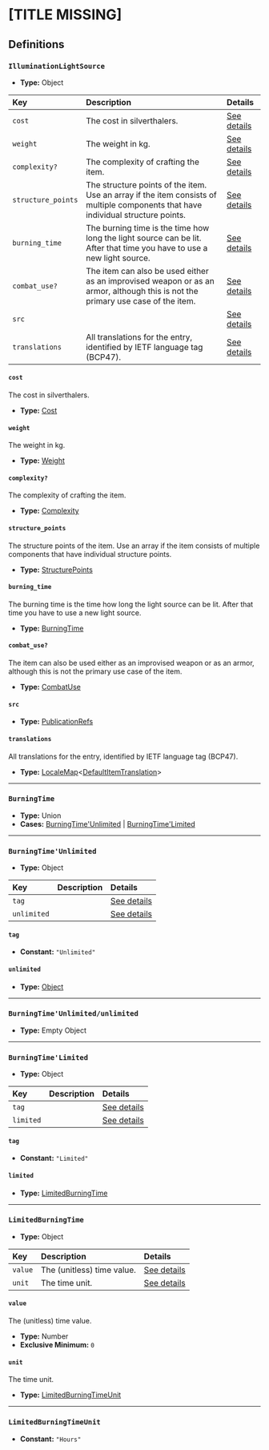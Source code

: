 # [TITLE MISSING]

## Definitions

### <a name="IlluminationLightSource"></a> `IlluminationLightSource`

- **Type:** Object

Key | Description | Details
:-- | :-- | :--
`cost` | The cost in silverthalers. | <a href="#IlluminationLightSource/cost">See details</a>
`weight` | The weight in kg. | <a href="#IlluminationLightSource/weight">See details</a>
`complexity?` | The complexity of crafting the item. | <a href="#IlluminationLightSource/complexity">See details</a>
`structure_points` | The structure points of the item. Use an array if the item consists of multiple components that have individual structure points. | <a href="#IlluminationLightSource/structure_points">See details</a>
`burning_time` | The burning time is the time how long the light source can be lit. After that time you have to use a new light source. | <a href="#IlluminationLightSource/burning_time">See details</a>
`combat_use?` | The item can also be used either as an improvised weapon or as an armor, although this is not the primary use case of the item. | <a href="#IlluminationLightSource/combat_use">See details</a>
`src` |  | <a href="#IlluminationLightSource/src">See details</a>
`translations` | All translations for the entry, identified by IETF language tag (BCP47). | <a href="#IlluminationLightSource/translations">See details</a>

#### <a name="IlluminationLightSource/cost"></a> `cost`

The cost in silverthalers.

- **Type:** <a href="./_Item.md#Cost">Cost</a>

#### <a name="IlluminationLightSource/weight"></a> `weight`

The weight in kg.

- **Type:** <a href="./_Item.md#Weight">Weight</a>

#### <a name="IlluminationLightSource/complexity"></a> `complexity?`

The complexity of crafting the item.

- **Type:** <a href="./_Item.md#Complexity">Complexity</a>

#### <a name="IlluminationLightSource/structure_points"></a> `structure_points`

The structure points of the item. Use an array if the item consists of multiple components that have individual structure points.

- **Type:** <a href="./_Item.md#StructurePoints">StructurePoints</a>

#### <a name="IlluminationLightSource/burning_time"></a> `burning_time`

The burning time is the time how long the light source can be lit. After that time you have to use a new light source.

- **Type:** <a href="#BurningTime">BurningTime</a>

#### <a name="IlluminationLightSource/combat_use"></a> `combat_use?`

The item can also be used either as an improvised weapon or as an armor, although this is not the primary use case of the item.

- **Type:** <a href="./_Item.md#CombatUse">CombatUse</a>

#### <a name="IlluminationLightSource/src"></a> `src`

- **Type:** <a href="../../source/_PublicationRef.md#PublicationRefs">PublicationRefs</a>

#### <a name="IlluminationLightSource/translations"></a> `translations`

All translations for the entry, identified by IETF language tag (BCP47).

- **Type:** <a href="../../_LocaleMap.md#LocaleMap">LocaleMap</a>&lt;<a href="./_Item.md#DefaultItemTranslation">DefaultItemTranslation</a>&gt;

---

### <a name="BurningTime"></a> `BurningTime`

- **Type:** Union
- **Cases:** <a href="#BurningTime'Unlimited">BurningTime'Unlimited</a> | <a href="#BurningTime'Limited">BurningTime'Limited</a>

---

### <a name="BurningTime'Unlimited"></a> `BurningTime'Unlimited`

- **Type:** Object

Key | Description | Details
:-- | :-- | :--
`tag` |  | <a href="#BurningTime'Unlimited/tag">See details</a>
`unlimited` |  | <a href="#BurningTime'Unlimited/unlimited">See details</a>

#### <a name="BurningTime'Unlimited/tag"></a> `tag`

- **Constant:** `"Unlimited"`

#### <a name="BurningTime'Unlimited/unlimited"></a> `unlimited`

- **Type:** <a href="#BurningTime'Unlimited/unlimited">Object</a>

---

### <a name="BurningTime'Unlimited/unlimited"></a> `BurningTime'Unlimited/unlimited`

- **Type:** Empty Object

---

### <a name="BurningTime'Limited"></a> `BurningTime'Limited`

- **Type:** Object

Key | Description | Details
:-- | :-- | :--
`tag` |  | <a href="#BurningTime'Limited/tag">See details</a>
`limited` |  | <a href="#BurningTime'Limited/limited">See details</a>

#### <a name="BurningTime'Limited/tag"></a> `tag`

- **Constant:** `"Limited"`

#### <a name="BurningTime'Limited/limited"></a> `limited`

- **Type:** <a href="#LimitedBurningTime">LimitedBurningTime</a>

---

### <a name="LimitedBurningTime"></a> `LimitedBurningTime`

- **Type:** Object

Key | Description | Details
:-- | :-- | :--
`value` | The (unitless) time value. | <a href="#LimitedBurningTime/value">See details</a>
`unit` | The time unit. | <a href="#LimitedBurningTime/unit">See details</a>

#### <a name="LimitedBurningTime/value"></a> `value`

The (unitless) time value.

- **Type:** Number
- **Exclusive Minimum:** `0`

#### <a name="LimitedBurningTime/unit"></a> `unit`

The time unit.

- **Type:** <a href="#LimitedBurningTimeUnit">LimitedBurningTimeUnit</a>

---

### <a name="LimitedBurningTimeUnit"></a> `LimitedBurningTimeUnit`

- **Constant:** `"Hours"`
